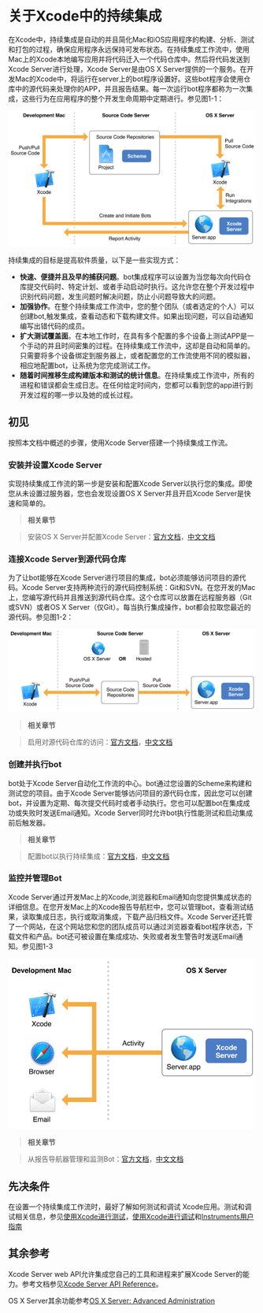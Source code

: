 # 关于Xcode中的持续集成
在Xcode中，持续集成是自动的并且简化Mac和iOS应用程序的构建、分析、测试和打包的过程，确保应用程序永远保持可发布状态。在持续集成工作流中，使用Mac上的Xcode本地编写应用并将代码迁入一个代码仓库中。然后将代码发送到Xcode Server进行处理，Xcode Server是由OS X Server提供的一个服务。在开发Mac的Xcode中，将运行在server上的bot程序设置好。这些bot程序会使用仓库中的源代码来处理你的APP，并且报告结果。每一次运行bot程序都称为一次集成，这些行为在应用程序的整个开发生命周期中定期进行。参见图1-1：

![图1-1](resources/9DE0A409B129AC27735436CD77AA40FE.png)

持续集成的目标是提高软件质量，以下是一些实现方式：

* **快速、便捷并且及早的捕获问题**。bot集成程序可以设置为当您每次向代码仓库提交代码时、特定计划、或者手动启动时执行。这允许您在整个开发过程中识别代码问题，发生问题时解决问题，防止小问题导致大的问题。
* **加强协作**。在整个持续集成工作流中，您的整个团队（或者选定的个人）可以创建bot,触发集成，查看动态和下载构建文件。如果出现问题，可以自动通知编写出错代码的成员。
* **扩大测试覆盖面**。在本地工作时，在具有多个配置的多个设备上测试APP是一个手动的并且时间密集的过程。在持续集成工作流中，这却是自动和简单的。只需要将多个设备绑定到服务器上，或者配置您的工作流使用不同的模拟器，相应地配置bot，让系统为您完成测试工作。
* **随着时间推移生成构建版本和测试的统计信息**。在持续集成工作流中，所有的进程和错误都会生成日志。在任何给定时间内，您都可以看到您的app进行到开发过程的哪一步以及她的成长过程。

## 初见
按照本文档中概述的步骤，使用Xcode Server搭建一个持续集成工作流。

### 安装并设置Xcode Server
实现持续集成工作流的第一步是安装和配置Xcode Server以执行您的集成。即使您从未设置过服务器，您也会发现设置OS X Server并且开启Xcode Server是快速和简单的。

> **相关章节**

> 安装OS X Server并配置Xcode Server：[官方文档](https://developer.apple.com/library/content/documentation/IDEs/Conceptual/xcode_guide-continuous_integration/adopt_continuous_integration.html#//apple_ref/doc/uid/TP40013292-CH3-SW1)，[中文文档](2.md)

### 连接Xcode Server到源代码仓库
为了让bot能够在Xcode Server进行项目的集成，bot必须能够访问项目的源代码。Xcode Server支持两种流行的源代码控制系统：Git和SVN。在您开发的Mac上，您编写源代码并且推送到源代码仓库。这个仓库可以放置在远程服务器（Git或SVN）或者OS X Server（仅Git）。每当执行集成操作，bot都会拉取您最近的源代码。参见图1-2：

![sourcecode_repositories_2x.png](resources/EBE8B5685AE20A1F839A481AC6A37D71.png)

> **相关章节**

> 启用对源代码仓库的访问：[官方文档](https://developer.apple.com/library/content/documentation/IDEs/Conceptual/xcode_guide-continuous_integration/PublishYourCodetoaSourceRepository.html#//apple_ref/doc/uid/TP40013292-CH8-SW1)，[中文文档](3.md)

### 创建并执行bot
bot处于Xcode Server自动化工作流的中心。bot通过您设置的Scheme来构建和测试您的项目。由于Xcode Server能够访问项目的源代码仓库，因此您可以创建bot，并设置为定期、每次提交代码时或者手动执行。您也可以配置bot在集成成功或失败时发送Email通知。Xcode Server同时允许bot执行性能测试和启动集成前后触发器。

> **相关章节**

> 配置bot以执行持续集成：[官方文档](https://developer.apple.com/library/content/documentation/IDEs/Conceptual/xcode_guide-continuous_integration/ConfigureBots.html#//apple_ref/doc/uid/TP40013292-CH9-SW1)，[中文文档](4.md)

### 监控并管理Bot
Xcode Server通过开发Mac上的Xcode,浏览器和Email通知向您提供集成状态的详细信息。在您开发Mac上的Xcode报告导航栏中，您可以管理bot，查看测试结果，读取集成日志，执行或取消集成，下载产品归档文件。Xcode Server还托管了一个网站，在这个网站您和您的团队成员可以通过浏览器查看bot程序状态，下载文件和产品。bot还可被设置在集成成功、失败或者发生警告时发送Email通知。参见图1-3

![activity_reporting_2x.png](resources/7D1E6B43F41B3B164B97BB2C2D7F5C1C.png)

> **相关章节**

> 从报告导航器管理和监测Bot：[官方文档](https://developer.apple.com/library/content/documentation/IDEs/Conceptual/xcode_guide-continuous_integration/view_integration_results.html#//apple_ref/doc/uid/TP40013292-CH4-SW1)，[中文文档](6.md)

## 先决条件
在设置一个持续集成工作流时，最好了解如何测试和调试 Xcode应用。测试和调试相关信息，参见[使用Xcode进行测试](https://developer.apple.com/library/content/documentation/DeveloperTools/Conceptual/testing_with_xcode/chapters/01-introduction.html#//apple_ref/doc/uid/TP40014132)，[使用Xcode进行调试](https://developer.apple.com/library/content/documentation/DeveloperTools/Conceptual/debugging_with_xcode/chapters/about_debugging_w_xcode.html#//apple_ref/doc/uid/TP40015022)和[Instruments用户指南](https://developer.apple.com/library/content/documentation/DeveloperTools/Conceptual/InstrumentsUserGuide/index.html#//apple_ref/doc/uid/TP40004652)

## 其余参考
Xcode Server web API允许集成您自己的工具和进程来扩展Xcode Server的能力。参考文档参见[Xcode Server API Reference](https://developer.apple.com/library/content/documentation/Xcode/Conceptual/XcodeServerAPIReference/index.html#//apple_ref/doc/uid/TP40016472-CH1-SW1)。

OS X Server其余功能参考[OS X Server: Advanced Administration](http://help.apple.com/advancedserveradmin/mac/3.0/)

